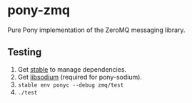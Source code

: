 # pony-zmq

Pure Pony implementation of the ZeroMQ messaging library.

## Testing

1. Get [stable](https://github.com/jemc/pony-stable) to manage dependencies.
2. Get [libsodium](https://download.libsodium.org/doc/installation/index.html) (required for pony-sodium).
3. `stable env ponyc --debug zmq/test`
4. `./test`
